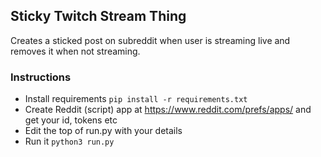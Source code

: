 ## Sticky Twitch Stream Thing

Creates a sticked post on subreddit when user is streaming live and removes it when not streaming.

### Instructions

- Install requirements ```pip install -r requirements.txt```
- Create Reddit (script) app at https://www.reddit.com/prefs/apps/ and get your id, tokens etc
- Edit the top of run.py with your details
- Run it ```python3 run.py```
